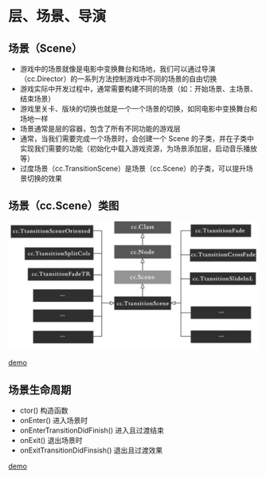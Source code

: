 # 层、场景、导演

## 场景（Scene）

- 游戏中的场景就像是电影中变换舞台和场地，我们可以通过导演（cc.Director）的一系列方法控制游戏中不同的场景的自由切换
- 游戏实际中开发过程中，通常需要构建不同的场景（如：开始场景、主场景、结束场景）
- 游戏里关卡、版块的切换也就是一个一个场景的切换，如同电影中变换舞台和场地一样
- 场景通常是层的容器，包含了所有不同功能的游戏层
- 通常，当我们需要完成一个场景时，会创建一个 Scene 的子类，并在子类中实现我们需要的功能（初始化中载入游戏资源，为场景添加层，启动音乐播放等）
- 过度场景（cc.TransitionScene）是场景（cc.Scene）的子类，可以提升场景切换的效果

## 场景（cc.Scene）类图

![](../3j.png)

[demo](https://github.com/hewq/course-H5-Animation-and-Game-Development/tree/master/apps/ch08/LS08/Demo1)

## 场景生命周期

- ctor() 构造函数
- onEnter() 进入场景时
- onEnterTransitionDidFinish() 进入且过渡结束
- onExit() 退出场景时
- onExitTransitionDidFinsish() 退出且过渡效果

[demo](https://github.com/hewq/course-H5-Animation-and-Game-Development/tree/master/apps/ch08/LS08/Demo2)